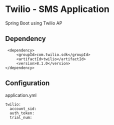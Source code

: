 # Twilio - SMS Application
Spring Boot using Twilio AP

## Dependency

     <dependency>  
	     <groupId>com.twilio.sdk</groupId>  
	     <artifactId>twilio</artifactId>  
	     <version>8.1.0</version>  
    </dependency>



## Configuration
application.yml

    twilio:  
      account_sid:  
      auth_token:  
      trial_num:
